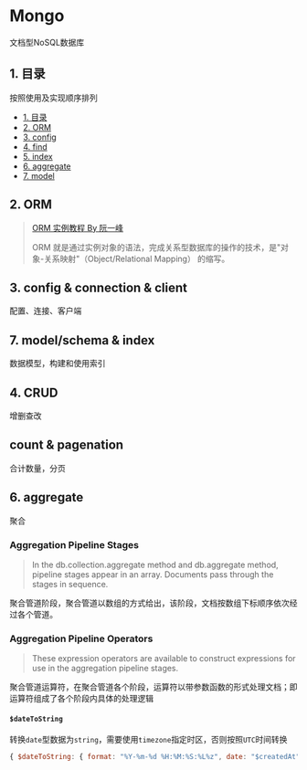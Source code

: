 # Mongo

文档型NoSQL数据库

## 1. 目录

按照使用及实现顺序排列

<!-- TOC -->

- [1. 目录](#1-目录)
- [2. ORM](#2-orm)
- [3. config](#3-config)
- [4. find](#4-find)
- [5. index](#5-index)
- [6. aggregate](#6-aggregate)
- [7. model](#7-model)

<!-- /TOC -->

## 2. ORM

> [ORM 实例教程 By 阮一峰](http://www.ruanyifeng.com/blog/2019/02/orm-tutorial.html)
>
> ORM 就是通过实例对象的语法，完成关系型数据库的操作的技术，是"对象-关系映射"（Object/Relational Mapping） 的缩写。

## 3. config & connection & client

配置、连接、客户端

## 7. model/schema & index

数据模型，构建和使用索引

## 4. CRUD

增删查改

## count & pagenation

合计数量，分页

## 6. aggregate

聚合

### Aggregation Pipeline Stages

> In the db.collection.aggregate method and db.aggregate method, pipeline stages appear in an array. Documents pass through the stages in sequence.

聚合管道阶段，聚合管道以数组的方式给出，该阶段，文档按数组下标顺序依次经过各个管道。

### Aggregation Pipeline Operators

> These expression operators are available to construct expressions for use in the aggregation pipeline stages.

聚合管道运算符，在聚合管道各个阶段，运算符以带参数函数的形式处理文档；即运算符组成了各个阶段内具体的处理逻辑

#### `$dateToString`

转换`date`型数据为`string`，需要使用`timezone`指定时区，否则按照`UTC`时间转换

```JavaScript
{ $dateToString: { format: "%Y-%m-%d %H:%M:%S:%L%z", date: "$createdAt", timezone: "+08:00" } }
```

